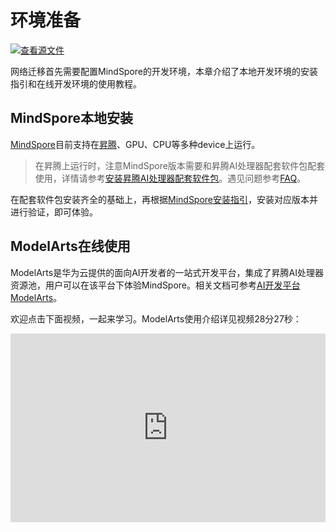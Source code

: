 # 环境准备

[![查看源文件](https://mindspore-website.obs.cn-north-4.myhuaweicloud.com/website-images/r2.3.0rc2/resource/_static/logo_source.svg)](https://gitee.com/mindspore/docs/blob/r2.3.0rc2/docs/mindspore/source_zh_cn/migration_guide/enveriment_preparation.md)

网络迁移首先需要配置MindSpore的开发环境，本章介绍了本地开发环境的安装指引和在线开发环境的使用教程。

## MindSpore本地安装

[MindSpore](https://www.mindspore.cn/tutorials/zh-CN/r2.3.0rc2/beginner/introduction.html)目前支持在[昇腾](https://e.huawei.com/cn/products/servers/ascend)、GPU、CPU等多种device上运行。

> 在昇腾上运行时，注意MindSpore版本需要和昇腾AI处理器配套软件包配套使用，详情请参考[安装昇腾AI处理器配套软件包](https://www.mindspore.cn/install/)。遇见问题参考[FAQ](https://www.mindspore.cn/docs/zh-CN/r2.3.0rc2/faq/installation.html)。

在配套软件包安装齐全的基础上，再根据[MindSpore安装指引](https://www.mindspore.cn/install)，安装对应版本并进行验证，即可体验。

## ModelArts在线使用

ModelArts是华为云提供的面向AI开发者的一站式开发平台，集成了昇腾AI处理器资源池，用户可以在该平台下体验MindSpore。相关文档可参考[AI开发平台ModelArts](https://support.huaweicloud.com/wtsnew-modelarts/index.html)。

欢迎点击下面视频，一起来学习。ModelArts使用介绍详见视频28分27秒：

<div style="position: relative; padding: 30% 45%;">
<iframe style="position: absolute; width: 100%; height: 100%; left: 0; top: 0;" src="https://player.bilibili.com/player.html?aid=814612708&bvid=BV16G4y1a7A8&cid=805013543&page=1&high_quality=1&&danmaku=1" scrolling="no" border="0" frameborder="no" framespacing="0" allowfullscreen="true"></iframe>
</div>
